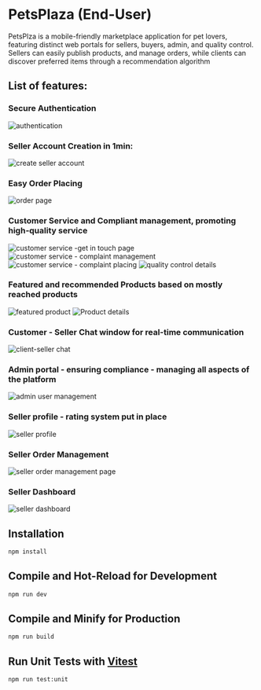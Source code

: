# PetsPlaza (End-User)

PetsPlza is  a mobile-friendly marketplace application for pet lovers, featuring distinct web portals
for sellers, buyers, admin, and quality control. Sellers can easily publish products, and manage orders, while clients
can discover preferred items through a recommendation algorithm

## List of features:


### Secure Authentication
![authentication](https://drive.google.com/file/d/1MscJ2wQ4uJvmeTMOJlZDhHdV9ASCxR51/view?usp=sharing)

### Seller Account Creation in 1min:
![create seller account](https://drive.google.com/file/d/1vxRhxMeqBqzytZ7xYPjkXtCqlfnJLFyC/view?usp=sharing)

### Easy Order Placing 
![order page](https://drive.google.com/file/d/1XSwH_AnLr8MMqvDZuReB_TLtzAJ19xx7/view?usp=sharing)

### Customer Service and Compliant management, promoting high-quality service
![customer service -get in touch page](https://drive.google.com/file/d/1aoQ_PBnH5kzR5CiG_IaPzv5L36WU7Q4F/view?usp=sharing)
![customer service - complaint management](https://drive.google.com/file/d/1QXgB_4cpN5TM56YTySlIDMvt8PnpAcJv/view?usp=sharing)
![customer service - complaint placing](https://drive.google.com/file/d/1JPM8g4LqX4RzSXLEWjvecegjlDAOHRDr/view?usp=sharing)
![quality control details](https://drive.google.com/file/d/1D7swpblnpRxhQCQcxuECz-Ja_s1211R5/view?usp=sharing)

### Featured and recommended Products based on mostly reached products
![featured product](https://drive.google.com/file/d/11IpUVmQ_xJNhquFlLaqHjSKr-ryNUrnd/view?usp=sharing)
![Product details](https://drive.google.com/file/d/1W_9JWYK1yUGVAARxqmYjtrvKFzjSABy_/view?usp=sharing)

### Customer - Seller Chat window for real-time communication
![client-seller chat](https://drive.google.com/file/d/1cirVDAqFd27ZJ0vqbSdDSp8MWVcKkQur/view?usp=sharing)

### Admin portal - ensuring compliance - managing all aspects of the platform
![admin user management](https://drive.google.com/file/d/1JPiDMR6MUXn4VA1pqkwWZ8wgcTvqdLiX/view?usp=sharing)

### Seller profile - rating system put in place
![seller profile](https://drive.google.com/file/d/1bihlLuHQkLS7rQLIeafutxfm86HGfYTu/view?usp=sharing)

### Seller Order Management
![seller order management page](https://drive.google.com/file/d/1xLd3XRYG7WbNWJYKnR2itvOxArFl90bA/view?usp=sharing)

### Seller Dashboard
![seller dashboard](https://drive.google.com/file/d/1EwWBq8ANkf3Py4zq1dkA9BRDgazlCUud/view?usp=sharing)


## Installation 

```sh
npm install
```

## Compile and Hot-Reload for Development

```sh
npm run dev
```

## Compile and Minify for Production

```sh
npm run build
```

## Run Unit Tests with [Vitest](https://vitest.dev/)

```sh
npm run test:unit
```
